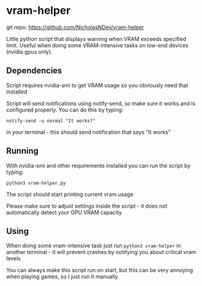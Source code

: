 # vram-helper
git repo: https://github.com/NicholasNDev/vram-helper

Little python script that displays warning when VRAM exceeds specified limit. Useful when doing some VRAM-intensive tasks on low-end devices (nvidia gpus only).

## Dependencies
  Script requires nvidia-smi to get VRAM usage so you obviously need that installed

<!--
  For python requirements you can run:

  ```
  pip install -r requirements.txt
  ```
-->

  Script will send notifications using notify-send, so make sure it works and is configured properly. You can do this by typing:

  ```
  notify-send -u normal "It works?"
  ```

  in your terminal - this should send notification that says "It works"

## Running
  With nvidia-smi and other requirements installed you can run the script by typing:

  ```
  python3 vram-helper.py
  ```

  The script should start printing current vram usage

  Please make sure to adjust settings inside the script - it does not automatically detect your GPU VRAM capacity

## Using
  When doing some vram-intensive task just run `python3 vram-helper` in another terminal - it will prevent crashes by notifying you about critical vram levels

  You can always make this script run on start, but this can be very annoying when playing games, so I just run it manually
